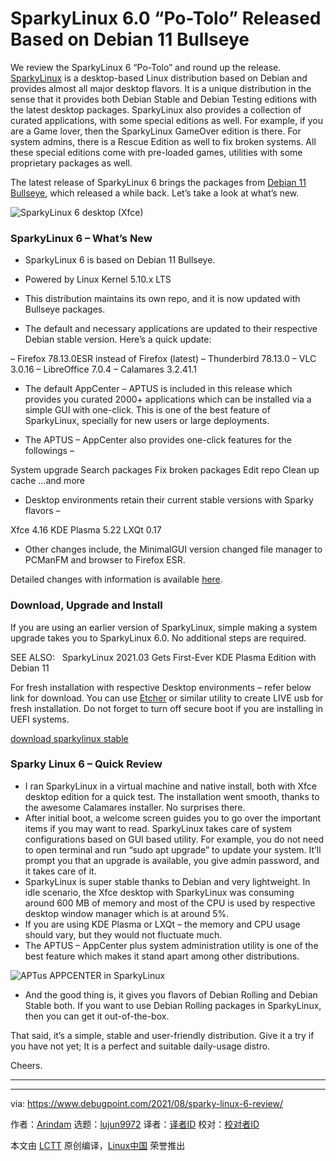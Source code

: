 [#]: subject: "SparkyLinux 6.0 “Po-Tolo” Released Based on Debian 11 Bullseye"
[#]: via: "https://www.debugpoint.com/2021/08/sparky-linux-6-review/"
[#]: author: "Arindam https://www.debugpoint.com/author/admin1/"
[#]: collector: "lujun9972"
[#]: translator: " "
[#]: reviewer: " "
[#]: publisher: " "
[#]: url: " "

SparkyLinux 6.0 “Po-Tolo” Released Based on Debian 11 Bullseye
======
We review the SparkyLinux 6 “Po-Tolo” and round up the release.
[SparkyLinux][1] is a desktop-based Linux distribution based on Debian and provides almost all major desktop flavors. It is a unique distribution in the sense that it provides both Debian Stable and Debian Testing editions with the latest desktop packages. SparkyLinux also provides a collection of curated applications, with some special editions as well. For example, if you are a Game lover, then the SparkyLinux GameOver edition is there. For system admins, there is a Rescue Edition as well to fix broken systems. All these special editions come with pre-loaded games, utilities with some proprietary packages as well.

The latest release of SparkyLinux 6 brings the packages from [Debian 11 Bullseye][2], which released a while back. Let’s take a look at what’s new.

![SparkyLinux 6 desktop \(Xfce\)][3]

### SparkyLinux 6 – What’s New

  * SparkyLinux 6 is based on Debian 11 Bullseye.
  * Powered by Linux Kernel 5.10.x LTS


  * This distribution maintains its own repo, and it is now updated with Bullseye packages.
  * The default and necessary applications are updated to their respective Debian stable version. Here’s a quick update:



– Firefox 78.13.0ESR instead of Firefox (latest)
– Thunderbird 78.13.0
– VLC 3.0.16
– LibreOffice 7.0.4
– Calamares 3.2.41.1

  * The default AppCenter – APTUS is included in this release which provides you curated 2000+ applications which can be installed via a simple GUI with one-click. This is one of the best feature of SparkyLinux, specially for new users or large deployments.


  * The APTUS – AppCenter also provides one-click features for the followings –



System upgrade
Search packages
Fix broken packages
Edit repo
Clean up cache
…and more

  * Desktop environments retain their current stable versions with Sparky flavors –



Xfce 4.16
KDE Plasma 5.22
LXQt 0.17

  * Other changes include, the MinimalGUI version changed file manager to PCManFM and browser to Firefox ESR.



Detailed changes with information is available [here][4].

### Download, Upgrade and Install

If you are using an earlier version of SparkyLinux, simple making a system upgrade takes you to SparkyLinux 6.0. No additional steps are required.

[][5]

SEE ALSO:   SparkyLinux 2021.03 Gets First-Ever KDE Plasma Edition with Debian 11

For fresh installation with respective Desktop environments – refer below link for download. You can use [Etcher][6] or similar utility to create LIVE usb for fresh installation. Do not forget to turn off secure boot if you are installing in UEFI systems.

[download sparkylinux stable][7]

### Sparky Linux 6 – Quick Review

  * I ran SparkyLinux in a virtual machine and native install, both with Xfce desktop edition for a quick test. The installation went smooth, thanks to the awesome Calamares installer. No surprises there.
  * After initial boot, a welcome screen guides you to go over the important items if you may want to read. SparkyLinux takes care of system configurations based on GUI based utility. For example, you do not need to open terminal and run “sudo apt upgrade” to update your system. It’ll prompt you that an upgrade is available, you give admin password, and it takes care of it.
  * SparkyLinux is super stable thanks to Debian and very lightweight. In idle scenario, the Xfce desktop with SparkyLinux was consuming around 600 MB of memory and most of the CPU is used by respective desktop window manager which is at around 5%.
  * If you are using KDE Plasma or LXQt – the memory and CPU usage should vary, but they would not fluctuate much.
  * The APTUS – AppCenter plus system administration utility is one of the best feature which makes it stand apart among other distributions.



![APTus APPCENTER in SparkyLinux][8]

  * And the good thing is, it gives you flavors of Debian Rolling and Debian Stable both. If you want to use Debian Rolling packages in SparkyLinux, then you can get it out-of-the-box.



That said, it’s a simple, stable and user-friendly distribution. Give it a try if you have not yet; It is a perfect and suitable daily-usage distro.

Cheers.

* * *

--------------------------------------------------------------------------------

via: https://www.debugpoint.com/2021/08/sparky-linux-6-review/

作者：[Arindam][a]
选题：[lujun9972][b]
译者：[译者ID](https://github.com/译者ID)
校对：[校对者ID](https://github.com/校对者ID)

本文由 [LCTT](https://github.com/LCTT/TranslateProject) 原创编译，[Linux中国](https://linux.cn/) 荣誉推出

[a]: https://www.debugpoint.com/author/admin1/
[b]: https://github.com/lujun9972
[1]: https://sparkylinux.org
[2]: https://www.debugpoint.com/2021/05/debian-11-features/
[3]: https://www.debugpoint.com/blog/wp-content/uploads/2021/08/SparkyLinux-6-desktop-Xfce-1024x764.jpeg
[4]: https://sparkylinux.org/sparky-6-0-po-tolo/
[5]: https://www.debugpoint.com/2021/03/sparkylinux-2021-03-release/
[6]: https://www.debugpoint.com/2021/01/etcher-bootable-usb-linux/
[7]: https://sparkylinux.org/download/stable/
[8]: https://www.debugpoint.com/blog/wp-content/uploads/2021/08/APTus-APPCENTER-in-SparkyLinux-1024x781.jpeg
